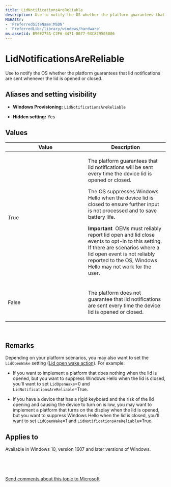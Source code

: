 ```yaml
---
title: LidNotificationsAreReliable
description: Use to notify the OS whether the platform guarantees that lid notifications are sent whenever the lid is opened or closed.
MSHAttr:
- 'PreferredSiteName:MSDN'
- 'PreferredLib:/library/windows/hardware'
ms.assetid: B96E275A-C2F6-4471-8077-93C829505006
---
```


# LidNotificationsAreReliable


Use to notify the OS whether the platform guarantees that lid notifications are sent whenever the lid is opened or closed.

## <span id="Aliases_and_setting_visibility"></span><span id="aliases_and_setting_visibility"></span><span id="ALIASES_AND_SETTING_VISIBILITY"></span>Aliases and setting visibility


-   **Windows Provisioning:** `LidNotificationsAreReliable       `

-   **Hidden setting:** Yes

## <span id="Values"></span><span id="values"></span><span id="VALUES"></span>Values


<table>
<colgroup>
<col width="50%" />
<col width="50%" />
</colgroup>
<thead>
<tr class="header">
<th>Value</th>
<th>Description</th>
</tr>
</thead>
<tbody>
<tr class="odd">
<td><p>True</p></td>
<td><p>The platform guarantees that lid notifications will be sent every time the device lid is opened or closed.</p>
<p>The OS suppresses Windows Hello when the device lid is closed to ensure further input is not processed and to save battery life.</p>
<div class="alert">
<strong>Important</strong>  OEMs must reliably report lid open and lid close events to opt-in to this setting. If there are scenarios where a lid open event is not reliably reported to the OS, Windows Hello may not work for the user.
</div>
<div>
 
</div></td>
</tr>
<tr class="even">
<td><p>False</p></td>
<td><p>The platform does not guarantee that lid notifications are sent every time the device lid is opened or closed.</p></td>
</tr>
</tbody>
</table>

 

## <span id="Remarks"></span><span id="remarks"></span><span id="REMARKS"></span>Remarks


Depending on your platform scenarios, you may also want to set the `LidOpenWake` setting ([Lid open wake action](lid-open-wake-action.md)). For example:

-   If you want to implement a platform that does nothing when the lid is opened, but you want to suppress Windows Hello when the lid is closed, you'll want to set `LidOpenWake`=0 and `LidNotificationsAreReliable`=True.

-   If you have a device that has a rigid keyboard and the risk of the lid opening and causing the device to turn on is low, you may want to implement a platform that turns on the display when the lid is opened, but you want to suppress Windows Hello when the lid is closed, you'll want to set `LidOpenWake`=1 and `LidNotificationsAreReliable`=True.

## <span id="Applies_to"></span><span id="applies_to"></span><span id="APPLIES_TO"></span>Applies to


Available in Windows 10, version 1607 and later versions of Windows.

 

 

[Send comments about this topic to Microsoft](mailto:wsddocfb@microsoft.com?subject=Documentation%20feedback%20%5Bp_customize_converged\p_customize_converged%5D:%20LidNotificationsAreReliable%20%20RELEASE:%20%2810/4/2017%29&body=%0A%0APRIVACY%20STATEMENT%0A%0AWe%20use%20your%20feedback%20to%20improve%20the%20documentation.%20We%20don't%20use%20your%20email%20address%20for%20any%20other%20purpose,%20and%20we'll%20remove%20your%20email%20address%20from%20our%20system%20after%20the%20issue%20that%20you're%20reporting%20is%20fixed.%20While%20we're%20working%20to%20fix%20this%20issue,%20we%20might%20send%20you%20an%20email%20message%20to%20ask%20for%20more%20info.%20Later,%20we%20might%20also%20send%20you%20an%20email%20message%20to%20let%20you%20know%20that%20we've%20addressed%20your%20feedback.%0A%0AFor%20more%20info%20about%20Microsoft's%20privacy%20policy,%20see%20http://privacy.microsoft.com/en-us/default.aspx. "Send comments about this topic to Microsoft")




